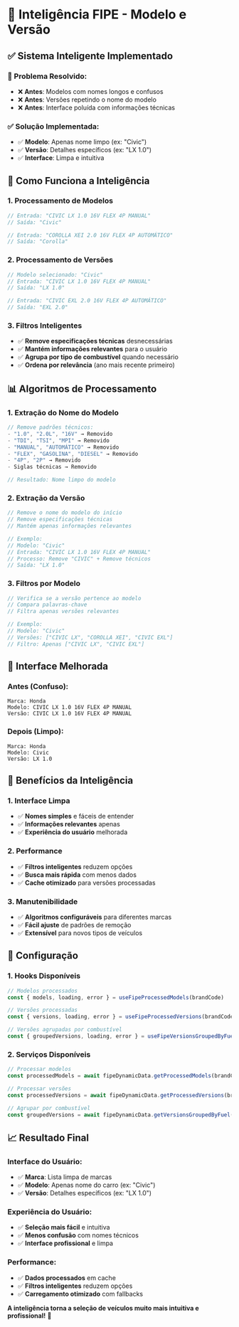 # 🧠 Inteligência FIPE - Modelo e Versão

## ✅ **Sistema Inteligente Implementado**

### **🎯 Problema Resolvido:**
- ❌ **Antes**: Modelos com nomes longos e confusos
- ❌ **Antes**: Versões repetindo o nome do modelo
- ❌ **Antes**: Interface poluída com informações técnicas

### **✅ Solução Implementada:**
- ✅ **Modelo**: Apenas nome limpo (ex: "Civic")
- ✅ **Versão**: Detalhes específicos (ex: "LX 1.0")
- ✅ **Interface**: Limpa e intuitiva

## 🔧 **Como Funciona a Inteligência**

### **1. Processamento de Modelos**
```typescript
// Entrada: "CIVIC LX 1.0 16V FLEX 4P MANUAL"
// Saída: "Civic"

// Entrada: "COROLLA XEI 2.0 16V FLEX 4P AUTOMÁTICO"
// Saída: "Corolla"
```

### **2. Processamento de Versões**
```typescript
// Modelo selecionado: "Civic"
// Entrada: "CIVIC LX 1.0 16V FLEX 4P MANUAL"
// Saída: "LX 1.0"

// Entrada: "CIVIC EXL 2.0 16V FLEX 4P AUTOMÁTICO"
// Saída: "EXL 2.0"
```

### **3. Filtros Inteligentes**
- ✅ **Remove especificações técnicas** desnecessárias
- ✅ **Mantém informações relevantes** para o usuário
- ✅ **Agrupa por tipo de combustível** quando necessário
- ✅ **Ordena por relevância** (ano mais recente primeiro)

## 📊 **Algoritmos de Processamento**

### **1. Extração do Nome do Modelo**
```typescript
// Remove padrões técnicos:
- "1.0", "2.0L", "16V" → Removido
- "TDI", "TSI", "MPI" → Removido
- "MANUAL", "AUTOMÁTICO" → Removido
- "FLEX", "GASOLINA", "DIESEL" → Removido
- "4P", "2P" → Removido
- Siglas técnicas → Removido

// Resultado: Nome limpo do modelo
```

### **2. Extração da Versão**
```typescript
// Remove o nome do modelo do início
// Remove especificações técnicas
// Mantém apenas informações relevantes

// Exemplo:
// Modelo: "Civic"
// Entrada: "CIVIC LX 1.0 16V FLEX 4P MANUAL"
// Processo: Remove "CIVIC" + Remove técnicos
// Saída: "LX 1.0"
```

### **3. Filtros por Modelo**
```typescript
// Verifica se a versão pertence ao modelo
// Compara palavras-chave
// Filtra apenas versões relevantes

// Exemplo:
// Modelo: "Civic"
// Versões: ["CIVIC LX", "COROLLA XEI", "CIVIC EXL"]
// Filtro: Apenas ["CIVIC LX", "CIVIC EXL"]
```

## 🎨 **Interface Melhorada**

### **Antes (Confuso):**
```
Marca: Honda
Modelo: CIVIC LX 1.0 16V FLEX 4P MANUAL
Versão: CIVIC LX 1.0 16V FLEX 4P MANUAL
```

### **Depois (Limpo):**
```
Marca: Honda
Modelo: Civic
Versão: LX 1.0
```

## 🚀 **Benefícios da Inteligência**

### **1. Interface Limpa**
- ✅ **Nomes simples** e fáceis de entender
- ✅ **Informações relevantes** apenas
- ✅ **Experiência do usuário** melhorada

### **2. Performance**
- ✅ **Filtros inteligentes** reduzem opções
- ✅ **Busca mais rápida** com menos dados
- ✅ **Cache otimizado** para versões processadas

### **3. Manutenibilidade**
- ✅ **Algoritmos configuráveis** para diferentes marcas
- ✅ **Fácil ajuste** de padrões de remoção
- ✅ **Extensível** para novos tipos de veículos

## 🔧 **Configuração**

### **1. Hooks Disponíveis**
```typescript
// Modelos processados
const { models, loading, error } = useFipeProcessedModels(brandCode)

// Versões processadas
const { versions, loading, error } = useFipeProcessedVersions(brandCode, modelCode, selectedModel)

// Versões agrupadas por combustível
const { groupedVersions, loading, error } = useFipeVersionsGroupedByFuel(brandCode, modelCode, selectedModel)
```

### **2. Serviços Disponíveis**
```typescript
// Processar modelos
const processedModels = await fipeDynamicData.getProcessedModels(brandCode)

// Processar versões
const processedVersions = await fipeDynamicData.getProcessedVersions(brandCode, modelCode, selectedModel)

// Agrupar por combustível
const groupedVersions = await fipeDynamicData.getVersionsGroupedByFuel(brandCode, modelCode, selectedModel)
```

## 📈 **Resultado Final**

### **Interface do Usuário:**
- ✅ **Marca**: Lista limpa de marcas
- ✅ **Modelo**: Apenas nome do carro (ex: "Civic")
- ✅ **Versão**: Detalhes específicos (ex: "LX 1.0")

### **Experiência do Usuário:**
- ✅ **Seleção mais fácil** e intuitiva
- ✅ **Menos confusão** com nomes técnicos
- ✅ **Interface profissional** e limpa

### **Performance:**
- ✅ **Dados processados** em cache
- ✅ **Filtros inteligentes** reduzem opções
- ✅ **Carregamento otimizado** com fallbacks

**A inteligência torna a seleção de veículos muito mais intuitiva e profissional!** 🎉
